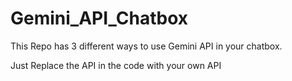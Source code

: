 # Gemini_API_Chatbox
This Repo has 3 different ways to use Gemini API in your chatbox.

Just Replace the API in the code with your own API
